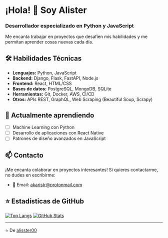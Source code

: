 # ¡Hola! 👋 Soy Alister

### Desarrollador especializado en Python y JavaScript

Me encanta trabajar en proyectos que desafíen mis habilidades y me permitan aprender cosas nuevas cada día.

## 🛠 Habilidades Técnicas

- **Lenguajes:** Python, JavaScript
- **Backend:** Django, Flask, FastAPI, Node.js
- **Frontend:** React, HTML/CSS
- **Bases de datos:** PostgreSQL, MongoDB, SQLite
- **Herramientas:** Git, Docker, AWS, CI/CD
- **Otros:** APIs REST, GraphQL, Web Scraping (Beautiful Soup, Scrapy)

## 📲 Actualmente aprendiendo

- [ ] Machine Learning con Python
- [ ] Desarrollo de aplicaciones con React Native
- [ ] Patrones de diseño avanzados en JavaScript

## 📫 Contacto

¡Me encanta colaborar en proyectos interesantes! Si quieres contactarme, no dudes en escribirme:

- 📧 Email: [akaristr@protonmail.com](mailto:akaristr@protonmail.com)

## ⭐ Estadísticas de GitHub

[![Top Langs](https://github-readme-stats.vercel.app/api/top-langs/?username=alisster00&layout=compact&theme=dracula)](https://github.com/alisster00)
[![GitHub Stats](https://github-readme-stats.vercel.app/api?username=alisster00&show_icons=true&theme=dracula)](https://github.com/alisster00)

---

⭐️ De [alisster00](https://github.com/alisster00)
